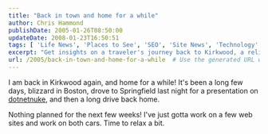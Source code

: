 ```yaml
---
title: "Back in town and home for a while"
author: Chris Hammond
publishDate: 2005-01-26T08:50:00
updateDate: 2008-01-23T16:50:51
tags: [ 'Life News', 'Places to See', 'SEO', 'Site News', 'Technology' ]
excerpt: "Get insights on a traveler's journey back to Kirkwood, a relief from a long drive and upcoming web development work and car maintenance plans."
url: /2005/back-in-town-and-home-for-a-while  # Use the generated URL with year
---
```

<P>I am back in Kirkwood again, and home for a while! It's been a long few days, blizzard in Boston, drove to Springfield last night for a presentation on <a title="DotNetNuke.com" href="https://www.dotnetnuke.com/" target="_blank">dotnetnuke</a>, and then a long drive back home.</P> <P>Nothing planned for the next few weeks! I've just gotta work on a few web sites and work on both cars. Time to relax a bit.</P>


